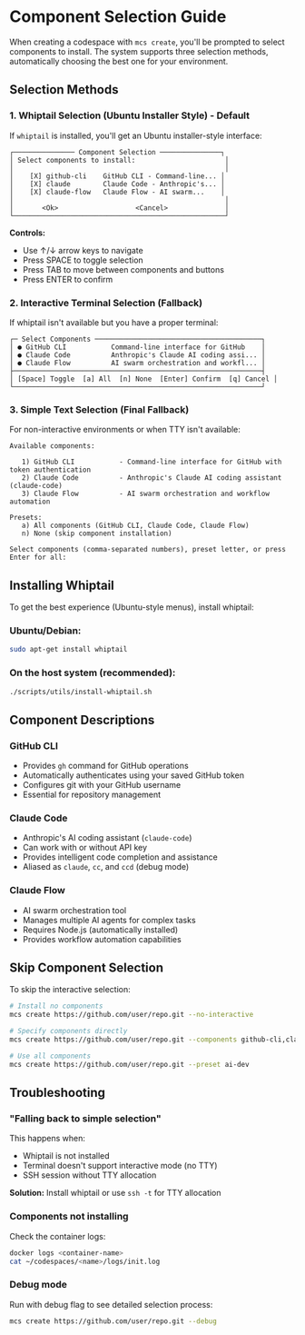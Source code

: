# Component Selection Guide

When creating a codespace with `mcs create`, you'll be prompted to select components to install. The system supports three selection methods, automatically choosing the best one for your environment.

## Selection Methods

### 1. Whiptail Selection (Ubuntu Installer Style) - Default
If `whiptail` is installed, you'll get an Ubuntu installer-style interface:

```
┌─────────────── Component Selection ───────────────┐
│ Select components to install:                      │
│                                                    │
│    [X] github-cli    GitHub CLI - Command-line... │
│    [X] claude        Claude Code - Anthropic's... │
│    [X] claude-flow   Claude Flow - AI swarm...    │
│                                                    │
│       <Ok>                   <Cancel>              │
└────────────────────────────────────────────────────┘
```

**Controls:**
- Use ↑/↓ arrow keys to navigate
- Press SPACE to toggle selection
- Press TAB to move between components and buttons
- Press ENTER to confirm

### 2. Interactive Terminal Selection (Fallback)
If whiptail isn't available but you have a proper terminal:

```
┌─ Select Components ─────────────────────────────────────────┐
│ ● GitHub CLI           Command-line interface for GitHub    │
│ ● Claude Code          Anthropic's Claude AI coding assi... │
│ ● Claude Flow          AI swarm orchestration and workfl... │
├─────────────────────────────────────────────────────────────┤
│ [Space] Toggle  [a] All  [n] None  [Enter] Confirm  [q] Cancel │
└─────────────────────────────────────────────────────────────┘
```

### 3. Simple Text Selection (Final Fallback)
For non-interactive environments or when TTY isn't available:

```
Available components:

   1) GitHub CLI           - Command-line interface for GitHub with token authentication
   2) Claude Code          - Anthropic's Claude AI coding assistant (claude-code)
   3) Claude Flow          - AI swarm orchestration and workflow automation

Presets:
   a) All components (GitHub CLI, Claude Code, Claude Flow)
   n) None (skip component installation)

Select components (comma-separated numbers), preset letter, or press Enter for all: 
```

## Installing Whiptail

To get the best experience (Ubuntu-style menus), install whiptail:

### Ubuntu/Debian:
```bash
sudo apt-get install whiptail
```

### On the host system (recommended):
```bash
./scripts/utils/install-whiptail.sh
```

## Component Descriptions

### GitHub CLI
- Provides `gh` command for GitHub operations
- Automatically authenticates using your saved GitHub token
- Configures git with your GitHub username
- Essential for repository management

### Claude Code
- Anthropic's AI coding assistant (`claude-code`)
- Can work with or without API key
- Provides intelligent code completion and assistance
- Aliased as `claude`, `cc`, and `ccd` (debug mode)

### Claude Flow
- AI swarm orchestration tool
- Manages multiple AI agents for complex tasks
- Requires Node.js (automatically installed)
- Provides workflow automation capabilities

## Skip Component Selection

To skip the interactive selection:

```bash
# Install no components
mcs create https://github.com/user/repo.git --no-interactive

# Specify components directly
mcs create https://github.com/user/repo.git --components github-cli,claude

# Use all components
mcs create https://github.com/user/repo.git --preset ai-dev
```

## Troubleshooting

### "Falling back to simple selection"
This happens when:
- Whiptail is not installed
- Terminal doesn't support interactive mode (no TTY)
- SSH session without TTY allocation

**Solution:** Install whiptail or use `ssh -t` for TTY allocation

### Components not installing
Check the container logs:
```bash
docker logs <container-name>
cat ~/codespaces/<name>/logs/init.log
```

### Debug mode
Run with debug flag to see detailed selection process:
```bash
mcs create https://github.com/user/repo.git --debug
```
